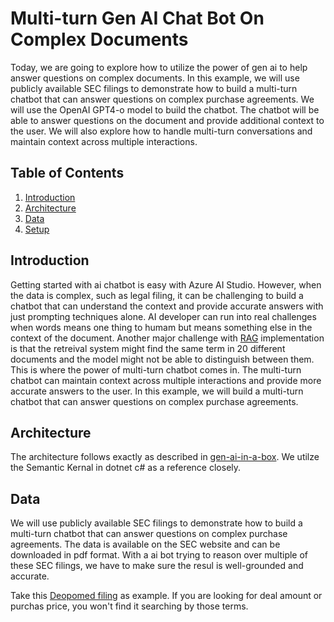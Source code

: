 # Multi-turn Gen AI Chat Bot On Complex Documents  

Today, we are going to explore how to utilize the power of gen ai to help answer questions on complex documents.  In this example, we will use publicly available SEC filings to demonstrate how to build a multi-turn chatbot that can answer questions on complex purchase agreements.  We will use the OpenAI GPT4-o model to build the chatbot.  The chatbot will be able to answer questions on the document and provide additional context to the user.  We will also explore how to handle multi-turn conversations and maintain context across multiple interactions.

## Table of Contents
1. [Introduction](#introduction)
2. [Architecture](#architecture)
3. [Data](#data)
4. [Setup](#setup)

## Introduction
Getting started with ai chatbot is easy with Azure AI Studio.  However, when the data is complex, such as legal filing, it can be challenging to build a chatbot that can understand the context and provide accurate answers with just prompting techniques alone.  AI developer can run into real challenges when words means one thing to humam but means something else in the context of the document.  Another major challenge with [RAG](https://learn.microsoft.com/en-us/azure/search/retrieval-augmented-generation-overview) implementation is that the retreival system might find the same term in 20 different documents and the model might not be able to distinguish between them.  This is where the power of multi-turn chatbot comes in.  The multi-turn chatbot can maintain context across multiple interactions and provide more accurate answers to the user.  In this example, we will build a multi-turn chatbot that can answer questions on complex purchase agreements.

## Architecture
The architecture follows exactly as described in [gen-ai-in-a-box](https://github.com/Azure-Samples/gen-ai-bot-in-a-box/tree/main).  We utilze the Semantic Kernal in dotnet c# as a reference closely.

## Data
We will use publicly available SEC filings to demonstrate how to build a multi-turn chatbot that can answer questions on complex purchase agreements.  The data is available on the SEC website and can be downloaded in pdf format.  With a ai bot trying to reason over multiple of these SEC filings, we have to make sure the resul is well-grounded and accurate.  

Take this [Deopomed filing](https://www.sec.gov/Archives/edgar/data/1005201/000110465906080867/a06-25523_1ex10d1.htm) as example.  If you are looking for deal amount or purchas price, you won't find it searching by those terms.  
